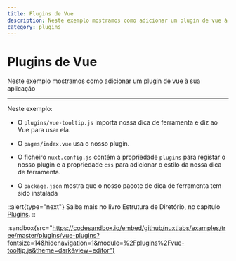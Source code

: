 ```yaml
---
title: Plugins de Vue
description: Neste exemplo mostramos como adicionar um plugin de vue à sua aplicação
category: plugins
---
```


# Plugins de Vue

Neste exemplo mostramos como adicionar um plugin de vue à sua aplicação

---

Neste exemplo:

- O `plugins/vue-tooltip.js` importa nossa dica de ferramenta e diz ao Vue para usar ela.

- O `pages/index.vue` usa o nosso plugin.

- O ficheiro `nuxt.config.js` contém a propriedade `plugins` para registar o nosso plugin e a propriedade `css` para adicionar o estilo da nossa dica de ferramenta.

- O `package.json` mostra que o nosso pacote de dica de ferramenta tem sido instalada

::alert{type="next"}
Saiba mais no livro Estrutura de Diretório, no capítulo [Plugins](/docs/directory-structure/plugins#plugins-de-vue).
::

:sandbox{src="https://codesandbox.io/embed/github/nuxtlabs/examples/tree/master/plugins/vue-plugins?fontsize=14&hidenavigation=1&module=%2Fplugins%2Fvue-tooltip.js&theme=dark&view=editor"}
